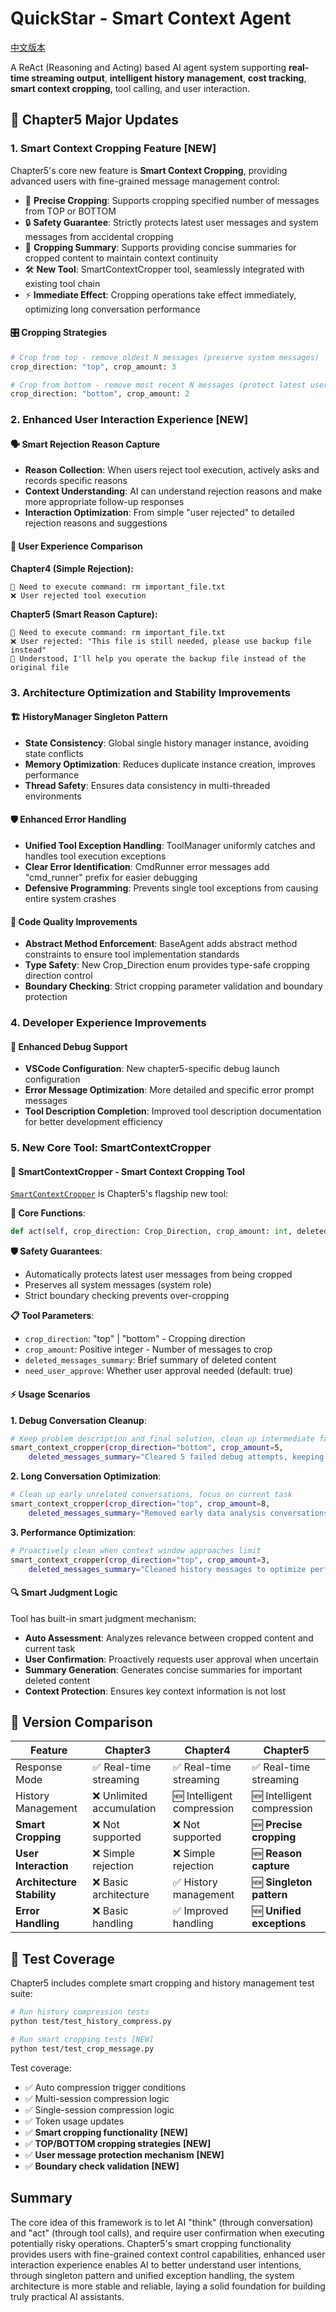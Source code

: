 # QuickStar - Smart Context Agent

[中文版本](./README_zh.md)

A ReAct (Reasoning and Acting) based AI agent system supporting **real-time streaming output**, **intelligent history management**, **cost tracking**, **smart context cropping**, tool calling, and user interaction.

## 🚀 Chapter5 Major Updates

### 1. Smart Context Cropping Feature **[NEW]**

Chapter5's core new feature is **Smart Context Cropping**, providing advanced users with fine-grained message management control:
- 🎯 **Precise Cropping**: Supports cropping specified number of messages from TOP or BOTTOM
- 🔒 **Safety Guarantee**: Strictly protects latest user messages and system messages from accidental cropping
- 📝 **Cropping Summary**: Supports providing concise summaries for cropped content to maintain context continuity
- 🛠️ **New Tool**: SmartContextCropper tool, seamlessly integrated with existing tool chain
- ⚡ **Immediate Effect**: Cropping operations take effect immediately, optimizing long conversation performance

#### 🎛️ Cropping Strategies
```python
# Crop from top - remove oldest N messages (preserve system messages)
crop_direction: "top", crop_amount: 3

# Crop from bottom - remove most recent N messages (protect latest user message)  
crop_direction: "bottom", crop_amount: 2
```

### 2. Enhanced User Interaction Experience **[NEW]**

#### 🗣️ Smart Rejection Reason Capture
- **Reason Collection**: When users reject tool execution, actively asks and records specific reasons
- **Context Understanding**: AI can understand rejection reasons and make more appropriate follow-up responses
- **Interaction Optimization**: From simple "user rejected" to detailed rejection reasons and suggestions

#### 💬 User Experience Comparison

**Chapter4 (Simple Rejection):**
```
🤖 Need to execute command: rm important_file.txt
❌ User rejected tool execution
```

**Chapter5 (Smart Reason Capture):**
```
🤖 Need to execute command: rm important_file.txt  
❌ User rejected: "This file is still needed, please use backup file instead"
🤖 Understood, I'll help you operate the backup file instead of the original file
```

### 3. Architecture Optimization and Stability Improvements

#### 🏗️ HistoryManager Singleton Pattern
- **State Consistency**: Global single history manager instance, avoiding state conflicts
- **Memory Optimization**: Reduces duplicate instance creation, improves performance
- **Thread Safety**: Ensures data consistency in multi-threaded environments

#### 🛡️ Enhanced Error Handling
- **Unified Tool Exception Handling**: ToolManager uniformly catches and handles tool execution exceptions
- **Clear Error Identification**: CmdRunner error messages add "cmd_runner" prefix for easier debugging
- **Defensive Programming**: Prevents single tool exceptions from causing entire system crashes

#### 🔧 Code Quality Improvements
- **Abstract Method Enforcement**: BaseAgent adds abstract method constraints to ensure tool implementation standards
- **Type Safety**: New Crop_Direction enum provides type-safe cropping direction control
- **Boundary Checking**: Strict cropping parameter validation and boundary protection

### 4. Developer Experience Improvements

#### 🐛 Enhanced Debug Support
- **VSCode Configuration**: New chapter5-specific debug launch configuration
- **Error Message Optimization**: More detailed and specific error prompt messages
- **Tool Description Completion**: Improved tool description documentation for better development efficiency

### 5. New Core Tool: SmartContextCropper

#### 🔧 SmartContextCropper - Smart Context Cropping Tool

[`SmartContextCropper`](src/tools/smart_context_cropper.py) is Chapter5's flagship new tool:

**🎯 Core Functions**:
```python
def act(self, crop_direction: Crop_Direction, crop_amount: int, deleted_messages_summary: str)
```

**🛡️ Safety Guarantees**:
- Automatically protects latest user messages from being cropped
- Preserves all system messages (system role)
- Strict boundary checking prevents over-cropping

**📋 Tool Parameters**:
- `crop_direction`: "top" | "bottom" - Cropping direction
- `crop_amount`: Positive integer - Number of messages to crop  
- `deleted_messages_summary`: Brief summary of deleted content
- `need_user_approve`: Whether user approval needed (default: true)

#### ⚡ Usage Scenarios

**1. Debug Conversation Cleanup**:
```bash
# Keep problem description and final solution, clean up intermediate failed attempts
smart_context_cropper(crop_direction="bottom", crop_amount=5, 
    deleted_messages_summary="Cleared 5 failed debug attempts, keeping core problem and solution")
```

**2. Long Conversation Optimization**:
```bash  
# Clean up early unrelated conversations, focus on current task
smart_context_cropper(crop_direction="top", crop_amount=8,
    deleted_messages_summary="Removed early data analysis conversations, currently focused on API development")
```

**3. Performance Optimization**:
```bash
# Proactively clean when context window approaches limit
smart_context_cropper(crop_direction="top", crop_amount=3,
    deleted_messages_summary="Cleaned history messages to optimize performance, keeping current project core discussion")
```

#### 🔍 Smart Judgment Logic

Tool has built-in smart judgment mechanism:
- **Auto Assessment**: Analyzes relevance between cropped content and current task
- **User Confirmation**: Proactively requests user approval when uncertain
- **Summary Generation**: Generates concise summaries for important deleted content
- **Context Protection**: Ensures key context information is not lost

## 🎯 Version Comparison

| Feature | Chapter3 | Chapter4 | Chapter5 |
|---------|----------|----------|----------|
| Response Mode | ✅ Real-time streaming | ✅ Real-time streaming | ✅ Real-time streaming |
| History Management | ❌ Unlimited accumulation | 🆕 Intelligent compression | 🆕 Intelligent compression |
| **Smart Cropping** | ❌ Not supported | ❌ Not supported | 🆕 **Precise cropping** |
| **User Interaction** | ❌ Simple rejection | ❌ Simple rejection | 🆕 **Reason capture** |
| **Architecture Stability** | ❌ Basic architecture | ✅ History management | 🆕 **Singleton pattern** |
| **Error Handling** | ❌ Basic handling | ✅ Improved handling | 🆕 **Unified exceptions** |

## 🧪 Test Coverage

Chapter5 includes complete smart cropping and history management test suite:

```bash
# Run history compression tests
python test/test_history_compress.py

# Run smart cropping tests [NEW]
python test/test_crop_message.py
```

Test coverage:
- ✅ Auto compression trigger conditions
- ✅ Multi-session compression logic
- ✅ Single-session compression logic
- ✅ Token usage updates
- ✅ **Smart cropping functionality** **[NEW]**
- ✅ **TOP/BOTTOM cropping strategies** **[NEW]**
- ✅ **User message protection mechanism** **[NEW]**
- ✅ **Boundary check validation** **[NEW]**

## Summary

The core idea of this framework is to let AI "think" (through conversation) and "act" (through tool calls), and require user confirmation when executing potentially risky operations. Chapter5's smart cropping functionality provides users with fine-grained context control capabilities, enhanced user interaction experience enables AI to better understand user intentions, through singleton pattern and unified exception handling, the system architecture is more stable and reliable, laying a solid foundation for building truly practical AI assistants.

